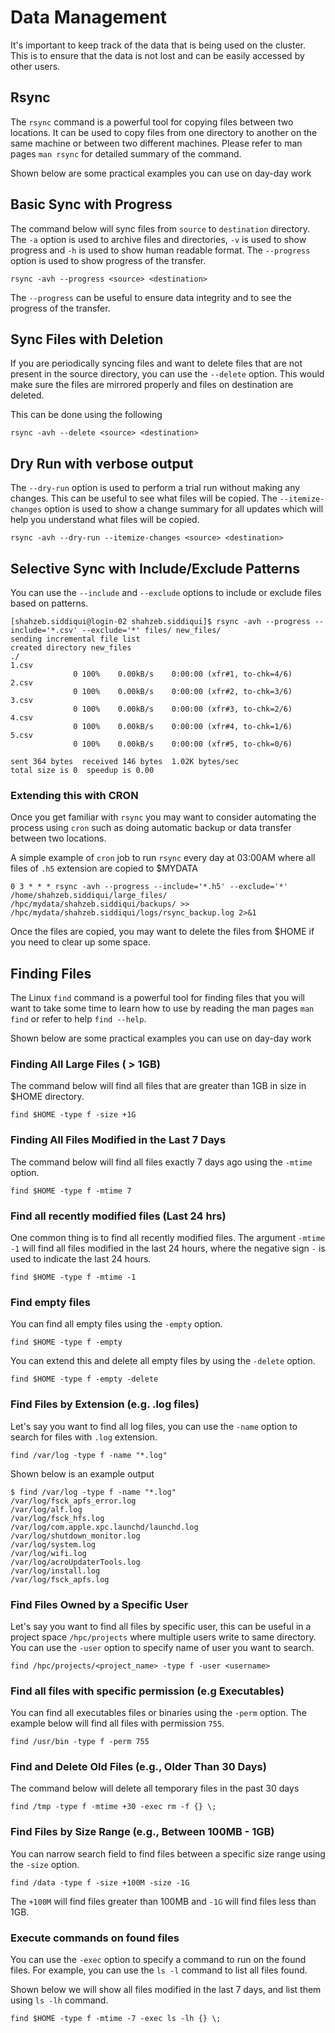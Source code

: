 # Data Management

It's important to keep track of the data that is being used on the cluster. 
This is to ensure that the data is not lost and can be easily accessed by other users.

## Rsync 

The `rsync` command is a powerful tool for copying files between two locations. 
It can be used to copy files from one directory to another on the same machine or between two different machines.
Please refer to man pages `man rsync` for detailed summary of the command.

Shown below are some practical examples you can use on day-day work

## Basic Sync with Progress

The command below will sync files from `source` to `destination` directory. The `-a` option is used to archive files and directories, 
`-v` is used to show progress and `-h` is used to show human readable format. The `--progress` option is used to show progress 
of the transfer.

```console
rsync -avh --progress <source> <destination>
```

The `--progress` can be useful to ensure data integrity and to see the progress of the transfer.

## Sync Files with Deletion

If you are periodically syncing files and want to delete files that are not present in the source directory, you can use the `--delete` option.
This would make sure the files are mirrored properly and files on destination are deleted.

This can be done using the following

```console
rsync -avh --delete <source> <destination>
```

## Dry Run with verbose output 

The `--dry-run` option is used to perform a trial run without making any changes. This can be useful to see what files will be copied. 
The `--itemize-changes` option is used to show a change summary for all updates which will help you understand what files will be copied.

```console
rsync -avh --dry-run --itemize-changes <source> <destination>
```

## Selective Sync with Include/Exclude Patterns

You can use the `--include` and `--exclude` options to include or exclude files based on patterns.

```console
[shahzeb.siddiqui@login-02 shahzeb.siddiqui]$ rsync -avh --progress --include='*.csv' --exclude='*' files/ new_files/
sending incremental file list
created directory new_files
./
1.csv
              0 100%    0.00kB/s    0:00:00 (xfr#1, to-chk=4/6)
2.csv
              0 100%    0.00kB/s    0:00:00 (xfr#2, to-chk=3/6)
3.csv
              0 100%    0.00kB/s    0:00:00 (xfr#3, to-chk=2/6)
4.csv
              0 100%    0.00kB/s    0:00:00 (xfr#4, to-chk=1/6)
5.csv
              0 100%    0.00kB/s    0:00:00 (xfr#5, to-chk=0/6)

sent 364 bytes  received 146 bytes  1.02K bytes/sec
total size is 0  speedup is 0.00
```

### Extending this with CRON

Once you get familiar with `rsync` you may want to consider automating the process using `cron` such as doing automatic backup or
data transfer between two locations.

A simple example of `cron` job to run `rsync` every day at 03:00AM where all files of `.h5` extension are copied to $MYDATA

```console
0 3 * * * rsync -avh --progress --include='*.h5' --exclude='*' /home/shahzeb.siddiqui/large_files/ /hpc/mydata/shahzeb.siddiqui/backups/ >> /hpc/mydata/shahzeb.siddiqui/logs/rsync_backup.log 2>&1
```

Once the files are copied, you may want to delete the files from $HOME if you need to clear up some space.


## Finding Files

The Linux `find` command is a powerful tool for finding files that you will want to take some time to learn how to use by reading the
man pages `man find` or refer to help `find --help`.

Shown below are some practical examples you can use on day-day work

### Finding All Large Files ( > 1GB)

The command below will find all files that are greater than 1GB in size in $HOME directory. 

```console
find $HOME -type f -size +1G
```

### Finding All Files Modified in the Last 7 Days

The command below will find all files exactly 7 days ago using the `-mtime` option.
```console
find $HOME -type f -mtime 7
```

### Find all recently modified files (Last 24 hrs)

One common thing is to find all recently modified files. The argument `-mtime -1` will find all files modified in the last 24 hours, where 
the negative sign `-` is used to indicate the last 24 hours.

```console
find $HOME -type f -mtime -1
```

### Find empty files

You can find all empty files using the `-empty` option.

```console
find $HOME -type f -empty
```

You can extend this and delete all empty files by using the `-delete` option.

```console
find $HOME -type f -empty -delete
```

### Find Files by Extension (e.g. .log files)

Let's say you want to find all log files, you can use the `-name` option to search for files with `.log` extension.

```console
find /var/log -type f -name "*.log"
```

Shown below is an example output

```console
$ find /var/log -type f -name "*.log"
/var/log/fsck_apfs_error.log
/var/log/alf.log
/var/log/fsck_hfs.log
/var/log/com.apple.xpc.launchd/launchd.log
/var/log/shutdown_monitor.log
/var/log/system.log
/var/log/wifi.log
/var/log/acroUpdaterTools.log
/var/log/install.log
/var/log/fsck_apfs.log
```

### Find Files Owned by a Specific User

Let's say you want to find all files by specific user, this can be useful in a project space `/hpc/projects` where multiple users
write to same directory. You can use the `-user` option to specify name of user you want to search. 

```console
find /hpc/projects/<project_name> -type f -user <username>
```

### Find all files with specific permission (e.g Executables)

You can find all executables files or binaries using the `-perm` option. The example below will find all files with permission `755`.

```console
find /usr/bin -type f -perm 755
```

### Find and Delete Old Files (e.g., Older Than 30 Days)

The command below will delete all temporary files in the past 30 days

```console
find /tmp -type f -mtime +30 -exec rm -f {} \;
```

### Find Files by Size Range (e.g., Between 100MB - 1GB)

You can narrow search field to find files between a specific size range using the `-size` option. 

```console
find /data -type f -size +100M -size -1G
```

The `+100M` will find files greater than 100MB and `-1G` will find files less than 1GB.

### Execute commands on found files

You can use the `-exec` option to specify a command to run on the found files. For example, you can use the `ls -l` 
command to list all files found.

Shown below we will show all files modified in the last 7 days, and list them using `ls -lh` command.

```console
find $HOME -type f -mtime -7 -exec ls -lh {} \;
```

